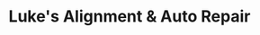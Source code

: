 ---
title: "Luke's Alignment & Auto Repair"
url: /chesterton/lukes-alignment-und-auto-repair/
shop: Autowerkstatt
---